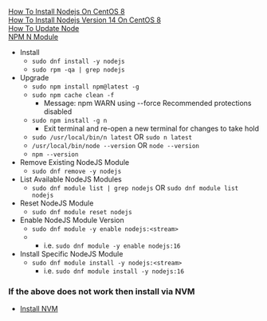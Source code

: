 [How To Install Nodejs On CentOS 8](https://www.digitalocean.com/community/tutorials/how-to-install-node-js-on-centos-8)<br />
[How To Install Nodejs Version 14 On CentOS 8](https://otodiginet.com/software/how-to-install-node-js-version-14-on-centos-8/)<br />
[How To Update Node](https://hosting.review/tutorial/how-to-update-node/)<br />
[NPM N Module](https://www.npmjs.com/package/n)

* Install
  * `sudo dnf install -y nodejs`
  * `sudo rpm -qa | grep nodejs`
* Upgrade
  * `sudo npm install npm@latest -g`
  * `sudo npm cache clean -f`
    * Message: npm WARN using --force Recommended protections disabled
  * `sudo npm install -g n`
     * Exit terminal and re-open a new terminal for changes to take hold
  * `sudo /usr/local/bin/n latest` OR `sudo n latest`
  * `/usr/local/bin/node --version` OR `node --version`
  * `npm --version`
* Remove Existing NodeJS Module
  * `sudo dnf remove -y nodejs`
* List Available NodeJS Modules
  * `sudo dnf module list | grep nodejs` OR `sudo dnf module list nodejs`
* Reset NodeJS Module
  * `sudo dnf module reset nodejs`
* Enable NodeJS Module Version
  * `sudo dnf module -y enable nodejs:<stream>`
  * * i.e. `sudo dnf module -y enable nodejs:16`
* Install Specific NodeJS Module
  * `sudo dnf module install -y nodejs:<stream>`
    * i.e. `sudo dnf module install -y nodejs:16`
### If the above does not work then install via NVM
  * [Install NVM](https://github.com/Cuates/centosinstall/tree/master/additionalpackage/nvm)
